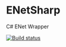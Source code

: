 ENetSharp
=========

C# ENet Wrapper

[![Build status](https://ci.appveyor.com/api/projects/status/r1exgo7iccj8p267?svg=true)](https://ci.appveyor.com/project/NateShoffner/enetsharp)
